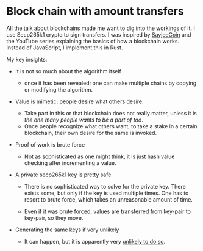 # Block chain with amount transfers 

All the talk about blockchains made me want to dig into the workings of it. I use Secp265k1 crypto
to sign transfers. I was inspired by [SavjeeCoin](https://github.com/Savjee/SavjeeCoin) and 
the YouTube series explaining the basics of how a blockchain works.
Instead of JavaScript, I implement this in Rust.
 
My key insights:

* It is not so much about the algorithm itself
  * once it has been revealed; one can make multiple chains by copying or modifying the algorithm.

* Value is mimetic; people desire what others desire.
  * Take part in this or that blockchain does not really matter, unless it is *the one many people wants to be a part of too*. 
  * Once people recognize what others want, to take a stake in a certain blockchain, their own desire for the same is invoked.

* Proof of work is brute force
  * Not as sophisticated as one might think, it is just hash value checking after incrementing a value.

* A private secp265k1 key is pretty safe
  * There is no sophisticated way to solve for the private key. There exists some, but only if the key is used multiple times. One has to resort to brute force, which takes an unreasonable amount of time.
  
  * Even if it was brute forced, values are transferred from key-pair to key-pair, so they move.

* Generating the same keys if very unlikely
  * It can happen, but it is apparently very [unlikely to do so](https://crypto.stackexchange.com/questions/85861/cryptographic-limit-to-total-accounts-in-secp256k1). 


